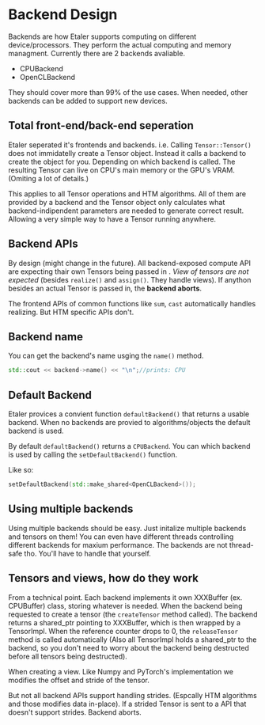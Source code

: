 # Backend Design

Backends are how Etaler supports computing on different device/processors. They perform the actual computing and memory managment. Currently there are 2 backends avaliable.

* CPUBackend
* OpenCLBackend

They should cover more than 99% of the use cases. When needed, other backends can be added to support new devices.

## Total front-end/back-end seperation

Etaler seperated it's frontends and backends. i.e. Calling `Tensor::Tensor()` does not immidatelly create a Tensor object. Instead it calls a backend to create the object for you. Depending on which backend is called. The resulting Tensor can live on CPU's main memory or the GPU's VRAM. (Omiting a lot of details.)

This applies to all Tensor operations and HTM algorithms. All of them are provided by a backend and the Tensor object only calculates what backend-indipendent parameters are needed to generate correct result. Allowing a very simple way to have a Tensor running anywhere.

## Backend APIs

By design (might change in the future). All backend-exposed compute API are expecting thair own Tensors being passed in . _View of tensors are not expected_ (besides `realize()` and `assign()`. They handle views). If anython besides an actual Tensor is passed in, the **backend aborts**.

The frontend APIs of common functions like `sum`, `cast` automatically handles realizing. But HTM specific APIs don't.

## Backend name

You can get the backend's name usging the `name()` method.

```C++
std::cout << backend->name() << "\n";//prints: CPU
```

## Default Backend

Etaler provices a convient function `defaultBackend()` that returns a usable backend.
When no backends are provied to algorithms/objects the default backend is used.

By default `defaultBackend()` returns a `CPUBackend`. You can which backend is used by calling the `setDefaultBackend()` function.

Like so:

```C++
setDefaultBackend(std::make_shared<OpenCLBackend>());
```

## Using multiple backends

Using multiple backends should be easy. Just initalize multiple backends and tensors on them! You can even have different threads controlling different backends for maxium performance. The backends are not thread-safe tho. You'll have to handle that yourself.

## Tensors and views, how do they work

From a technical point. Each backend implements it own XXXBuffer (ex. CPUBuffer) class, storing whatever is needed. When the backend being requested to create a tensor (the `createTensor` method called). The backend returns a shared_ptr pointing to XXXBuffer, which is then wrapped by a TensorImpl. When the reference counter drops to 0, the `releaseTensor` method is called automatically (Also all TensorImpl holds a shared_ptr to the backend, so you don't need to worry about the backend being destructed before all tensors being destructed).

When creating a view. Like Numpy and PyTorch's implementation we modifies the offset and stride of the tensor.

But not all backend APIs support handling strides. (Espcally HTM algorithms and those modifies data in-place). If a strided Tensor is sent to a API that doesn't support strides. Backend aborts.